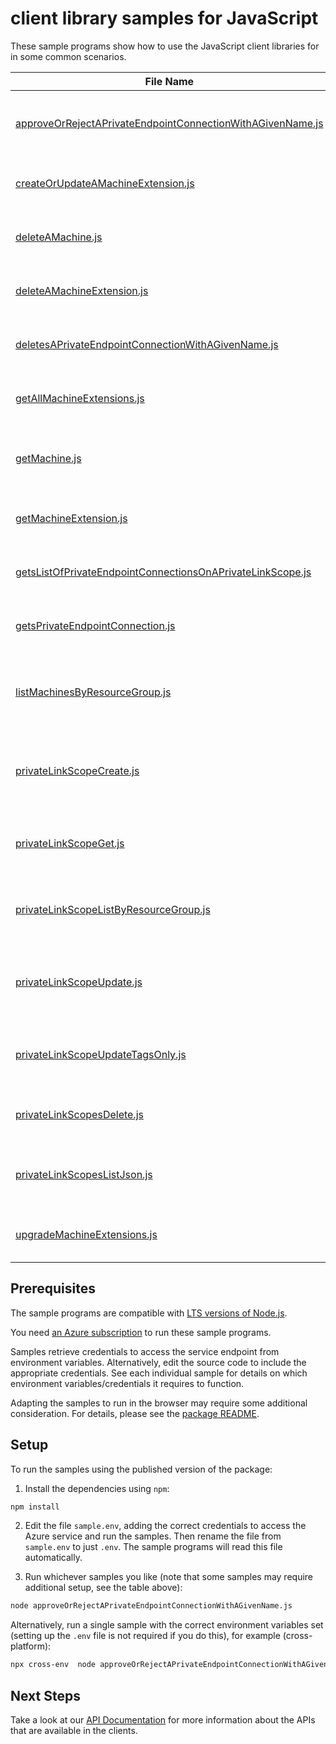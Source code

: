 # client library samples for JavaScript

These sample programs show how to use the JavaScript client libraries for in some common scenarios.

| **File Name**                                                                                                         | **Description**                                                                                                                                                                                                                                                                                       |
| --------------------------------------------------------------------------------------------------------------------- | ----------------------------------------------------------------------------------------------------------------------------------------------------------------------------------------------------------------------------------------------------------------------------------------------------- |
| [approveOrRejectAPrivateEndpointConnectionWithAGivenName.js][approveorrejectaprivateendpointconnectionwithagivenname] | Approve or reject a private endpoint connection with a given name. x-ms-original-file: specification/hybridcompute/resource-manager/Microsoft.HybridCompute/stable/2021-05-20/examples/PrivateEndpointConnectionUpdate.json                                                                           |
| [createOrUpdateAMachineExtension.js][createorupdateamachineextension]                                                 | The operation to create or update the extension. x-ms-original-file: specification/hybridcompute/resource-manager/Microsoft.HybridCompute/stable/2021-05-20/examples/UpdateExtension.json                                                                                                             |
| [deleteAMachine.js][deleteamachine]                                                                                   | The operation to remove a hybrid machine identity in Azure. x-ms-original-file: specification/hybridcompute/resource-manager/Microsoft.HybridCompute/stable/2021-05-20/examples/Machines_Delete.json                                                                                                  |
| [deleteAMachineExtension.js][deleteamachineextension]                                                                 | The operation to delete the extension. x-ms-original-file: specification/hybridcompute/resource-manager/Microsoft.HybridCompute/stable/2021-05-20/examples/DELETEExtension.json                                                                                                                       |
| [deletesAPrivateEndpointConnectionWithAGivenName.js][deletesaprivateendpointconnectionwithagivenname]                 | Deletes a private endpoint connection with a given name. x-ms-original-file: specification/hybridcompute/resource-manager/Microsoft.HybridCompute/stable/2021-05-20/examples/PrivateEndpointConnectionDelete.json                                                                                     |
| [getAllMachineExtensions.js][getallmachineextensions]                                                                 | The operation to get all extensions of a non-Azure machine x-ms-original-file: specification/hybridcompute/resource-manager/Microsoft.HybridCompute/stable/2021-05-20/examples/LISTExtension.json                                                                                                     |
| [getMachine.js][getmachine]                                                                                           | Retrieves information about the model view or the instance view of a hybrid machine. x-ms-original-file: specification/hybridcompute/resource-manager/Microsoft.HybridCompute/stable/2021-05-20/examples/Machines_Get.json                                                                            |
| [getMachineExtension.js][getmachineextension]                                                                         | The operation to get the extension. x-ms-original-file: specification/hybridcompute/resource-manager/Microsoft.HybridCompute/stable/2021-05-20/examples/GETExtension.json                                                                                                                             |
| [getsListOfPrivateEndpointConnectionsOnAPrivateLinkScope.js][getslistofprivateendpointconnectionsonaprivatelinkscope] | Gets all private endpoint connections on a private link scope. x-ms-original-file: specification/hybridcompute/resource-manager/Microsoft.HybridCompute/stable/2021-05-20/examples/PrivateEndpointConnectionList.json                                                                                 |
| [getsPrivateEndpointConnection.js][getsprivateendpointconnection]                                                     | Gets a private endpoint connection. x-ms-original-file: specification/hybridcompute/resource-manager/Microsoft.HybridCompute/stable/2021-05-20/examples/PrivateEndpointConnectionGet.json                                                                                                             |
| [listMachinesByResourceGroup.js][listmachinesbyresourcegroup]                                                         | Lists all the hybrid machines in the specified subscription. Use the nextLink property in the response to get the next page of hybrid machines. x-ms-original-file: specification/hybridcompute/resource-manager/Microsoft.HybridCompute/stable/2021-05-20/examples/Machines_ListBySubscription.json  |
| [privateLinkScopeCreate.js][privatelinkscopecreate]                                                                   | Creates (or updates) a Azure Arc PrivateLinkScope. Note: You cannot specify a different value for InstrumentationKey nor AppId in the Put operation. x-ms-original-file: specification/hybridcompute/resource-manager/Microsoft.HybridCompute/stable/2021-05-20/examples/PrivateLinkScopesCreate.json |
| [privateLinkScopeGet.js][privatelinkscopeget]                                                                         | Returns a Azure Arc PrivateLinkScope's validation details for a given machine. x-ms-original-file: specification/hybridcompute/resource-manager/Microsoft.HybridCompute/stable/2021-05-20/examples/PrivateLinkScopesGetValidationForMachine.json                                                      |
| [privateLinkScopeListByResourceGroup.js][privatelinkscopelistbyresourcegroup]                                         | Gets a list of Azure Arc PrivateLinkScopes within a resource group. x-ms-original-file: specification/hybridcompute/resource-manager/Microsoft.HybridCompute/stable/2021-05-20/examples/PrivateLinkScopesListByResourceGroup.json                                                                     |
| [privateLinkScopeUpdate.js][privatelinkscopeupdate]                                                                   | Creates (or updates) a Azure Arc PrivateLinkScope. Note: You cannot specify a different value for InstrumentationKey nor AppId in the Put operation. x-ms-original-file: specification/hybridcompute/resource-manager/Microsoft.HybridCompute/stable/2021-05-20/examples/PrivateLinkScopesUpdate.json |
| [privateLinkScopeUpdateTagsOnly.js][privatelinkscopeupdatetagsonly]                                                   | Updates an existing PrivateLinkScope's tags. To update other fields use the CreateOrUpdate method. x-ms-original-file: specification/hybridcompute/resource-manager/Microsoft.HybridCompute/stable/2021-05-20/examples/PrivateLinkScopesUpdateTagsOnly.json                                           |
| [privateLinkScopesDelete.js][privatelinkscopesdelete]                                                                 | Deletes a Azure Arc PrivateLinkScope. x-ms-original-file: specification/hybridcompute/resource-manager/Microsoft.HybridCompute/stable/2021-05-20/examples/PrivateLinkScopesDelete.json                                                                                                                |
| [privateLinkScopesListJson.js][privatelinkscopeslistjson]                                                             | Gets a list of all Azure Arc PrivateLinkScopes within a subscription. x-ms-original-file: specification/hybridcompute/resource-manager/Microsoft.HybridCompute/stable/2021-05-20/examples/PrivateLinkScopesList.json                                                                                  |
| [upgradeMachineExtensions.js][upgrademachineextensions]                                                               | The operation to Upgrade Machine Extensions. x-ms-original-file: specification/hybridcompute/resource-manager/Microsoft.HybridCompute/stable/2021-05-20/examples/Extensions_Upgrade.json                                                                                                              |

## Prerequisites

The sample programs are compatible with [LTS versions of Node.js](https://github.com/nodejs/release#release-schedule).

You need [an Azure subscription][freesub] to run these sample programs.

Samples retrieve credentials to access the service endpoint from environment variables. Alternatively, edit the source code to include the appropriate credentials. See each individual sample for details on which environment variables/credentials it requires to function.

Adapting the samples to run in the browser may require some additional consideration. For details, please see the [package README][package].

## Setup

To run the samples using the published version of the package:

1. Install the dependencies using `npm`:

```bash
npm install
```

2. Edit the file `sample.env`, adding the correct credentials to access the Azure service and run the samples. Then rename the file from `sample.env` to just `.env`. The sample programs will read this file automatically.

3. Run whichever samples you like (note that some samples may require additional setup, see the table above):

```bash
node approveOrRejectAPrivateEndpointConnectionWithAGivenName.js
```

Alternatively, run a single sample with the correct environment variables set (setting up the `.env` file is not required if you do this), for example (cross-platform):

```bash
npx cross-env  node approveOrRejectAPrivateEndpointConnectionWithAGivenName.js
```

## Next Steps

Take a look at our [API Documentation][apiref] for more information about the APIs that are available in the clients.

[approveorrejectaprivateendpointconnectionwithagivenname]: https://github.com/Azure/azure-sdk-for-js/blob/main/sdk/hybridcompute/arm-hybridcompute/samples/v3/javascript/approveOrRejectAPrivateEndpointConnectionWithAGivenName.js
[createorupdateamachineextension]: https://github.com/Azure/azure-sdk-for-js/blob/main/sdk/hybridcompute/arm-hybridcompute/samples/v3/javascript/createOrUpdateAMachineExtension.js
[deleteamachine]: https://github.com/Azure/azure-sdk-for-js/blob/main/sdk/hybridcompute/arm-hybridcompute/samples/v3/javascript/deleteAMachine.js
[deleteamachineextension]: https://github.com/Azure/azure-sdk-for-js/blob/main/sdk/hybridcompute/arm-hybridcompute/samples/v3/javascript/deleteAMachineExtension.js
[deletesaprivateendpointconnectionwithagivenname]: https://github.com/Azure/azure-sdk-for-js/blob/main/sdk/hybridcompute/arm-hybridcompute/samples/v3/javascript/deletesAPrivateEndpointConnectionWithAGivenName.js
[getallmachineextensions]: https://github.com/Azure/azure-sdk-for-js/blob/main/sdk/hybridcompute/arm-hybridcompute/samples/v3/javascript/getAllMachineExtensions.js
[getmachine]: https://github.com/Azure/azure-sdk-for-js/blob/main/sdk/hybridcompute/arm-hybridcompute/samples/v3/javascript/getMachine.js
[getmachineextension]: https://github.com/Azure/azure-sdk-for-js/blob/main/sdk/hybridcompute/arm-hybridcompute/samples/v3/javascript/getMachineExtension.js
[getslistofprivateendpointconnectionsonaprivatelinkscope]: https://github.com/Azure/azure-sdk-for-js/blob/main/sdk/hybridcompute/arm-hybridcompute/samples/v3/javascript/getsListOfPrivateEndpointConnectionsOnAPrivateLinkScope.js
[getsprivateendpointconnection]: https://github.com/Azure/azure-sdk-for-js/blob/main/sdk/hybridcompute/arm-hybridcompute/samples/v3/javascript/getsPrivateEndpointConnection.js
[listmachinesbyresourcegroup]: https://github.com/Azure/azure-sdk-for-js/blob/main/sdk/hybridcompute/arm-hybridcompute/samples/v3/javascript/listMachinesByResourceGroup.js
[privatelinkscopecreate]: https://github.com/Azure/azure-sdk-for-js/blob/main/sdk/hybridcompute/arm-hybridcompute/samples/v3/javascript/privateLinkScopeCreate.js
[privatelinkscopeget]: https://github.com/Azure/azure-sdk-for-js/blob/main/sdk/hybridcompute/arm-hybridcompute/samples/v3/javascript/privateLinkScopeGet.js
[privatelinkscopelistbyresourcegroup]: https://github.com/Azure/azure-sdk-for-js/blob/main/sdk/hybridcompute/arm-hybridcompute/samples/v3/javascript/privateLinkScopeListByResourceGroup.js
[privatelinkscopeupdate]: https://github.com/Azure/azure-sdk-for-js/blob/main/sdk/hybridcompute/arm-hybridcompute/samples/v3/javascript/privateLinkScopeUpdate.js
[privatelinkscopeupdatetagsonly]: https://github.com/Azure/azure-sdk-for-js/blob/main/sdk/hybridcompute/arm-hybridcompute/samples/v3/javascript/privateLinkScopeUpdateTagsOnly.js
[privatelinkscopesdelete]: https://github.com/Azure/azure-sdk-for-js/blob/main/sdk/hybridcompute/arm-hybridcompute/samples/v3/javascript/privateLinkScopesDelete.js
[privatelinkscopeslistjson]: https://github.com/Azure/azure-sdk-for-js/blob/main/sdk/hybridcompute/arm-hybridcompute/samples/v3/javascript/privateLinkScopesListJson.js
[upgrademachineextensions]: https://github.com/Azure/azure-sdk-for-js/blob/main/sdk/hybridcompute/arm-hybridcompute/samples/v3/javascript/upgradeMachineExtensions.js
[apiref]: https://docs.microsoft.com/javascript/api/@azure/arm-hybridcompute?view=azure-node-preview
[freesub]: https://azure.microsoft.com/free/
[package]: https://github.com/Azure/azure-sdk-for-js/tree/main/sdk/hybridcompute/arm-hybridcompute/README.md
